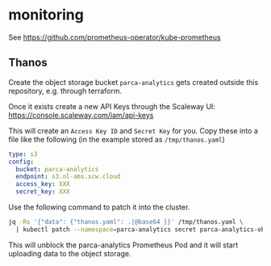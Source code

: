 # monitoring

See https://github.com/prometheus-operator/kube-prometheus

## Thanos

Create the object storage bucket `parca-analytics` gets created outside this repository, e.g. through terraform.

Once it exists create a new API Keys through the Scaleway UI: https://console.scaleway.com/iam/api-keys

This will create an `Access Key ID` and `Secret Key` for you.
Copy these into a file like the following (in the example stored as `/tmp/thanos.yaml`)

```yaml
type: s3
config:
  bucket: parca-analytics
  endpoint: s3.nl-ams.scw.cloud
  access_key: XXX
  secret_key: XXX
```

Use the following command to patch it into the cluster.

```bash
jq -Rs '{"data": {"thanos.yaml": .|@base64 }}' /tmp/thanos.yaml \
  | kubectl patch --namespace=parca-analytics secret parca-analytics-objectstorage --patch-file=/dev/stdin
```

This will unblock the parca-analytics Prometheus Pod and it will start uploading data to the object storage.
